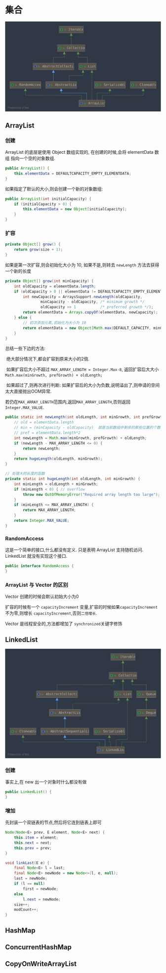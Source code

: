 # 集合

![ArrayList](Collections.assets/ArrayList.svg)

## ArrayList

### 创建

ArrayList 的底层是使用 Object 数组实现的, 在创建的时候,会将 elementData 数组 指向一个空的对象数组.

```Java
public ArrayList() {
    this.elementData = DEFAULTCAPACITY_EMPTY_ELEMENTDATA;
}
```

如果指定了默认的大小,则会创建一个新的对象数组:

```Java
public ArrayList(int initialCapacity) {
    if (initialCapacity > 0) {
        this.elementData = new Object[initialCapacity];
    } 
}
```

### 扩容

```Java
private Object[] grow() {
    return grow(size + 1);
}
```

如果是第一次扩容,则会初始化大小为 10, 如果不是,则转去 `newLength` 方法去获得一个新的长度

```Java
private Object[] grow(int minCapacity) {
    int oldCapacity = elementData.length;
    if (oldCapacity > 0 || elementData != DEFAULTCAPACITY_EMPTY_ELEMENTDATA) {
        int newCapacity = ArraysSupport.newLength(oldCapacity,
                minCapacity - oldCapacity, /* minimum growth */
                oldCapacity >> 1           /* preferred growth */);
        return elementData = Arrays.copyOf(elementData, newCapacity);
    } else {
        // 初次添加元素,初始化为大小为 10 
        return elementData = new Object[Math.max(DEFAULT_CAPACITY, minCapacity)];
    }
}
```

总结一些下边的方法:

​	绝大部分情况下,都会扩容到原来大小的2倍.

​	如果扩容后大小不超过 `MAX_ARRAY_LENGTH = Integer.Max-8`, 返回扩容后大大小`Math.max(minGrowth, prefGrowth) + oldLength;`

​	如果超过了,则再次进行判断: 如果扩容后的大小为负数,说明溢出了,则申请的空间太大直接抛出OOM异常.

若仍在`MAX_ARRAY_LENGTH`范围内,返回`MAX_ARRAY_LENGTH`,否则返回 `Integer.MAX_VALUE`.

```Java
public static int newLength(int oldLength, int minGrowth, int prefGrowth) {
	// old = elementData.length
    // min = (minCapacity - oldCapacity)  就是当前数组中剩余的那些位置的个数
    // pref = elementData.length*2
    int newLength = Math.max(minGrowth, prefGrowth) + oldLength;
    if (newLength - MAX_ARRAY_LENGTH <= 0) {
        return newLength;
    }
    return hugeLength(oldLength, minGrowth);
}
```

```Java
// 处理大的长度的函数
private static int hugeLength(int oldLength, int minGrowth) {
    int minLength = oldLength + minGrowth;
    if (minLength < 0) { // overflow
        throw new OutOfMemoryError("Required array length too large");
    }
    if (minLength <= MAX_ARRAY_LENGTH) {
        return MAX_ARRAY_LENGTH;
    }
    return Integer.MAX_VALUE;
}
```

### RandomAccess

这是一个简单的接口,什么都没有定义. 只是表明 ArrayList 支持随机访问. LinkedList 就没有实现这个接口.

```Java
public interface RandomAccess {
}
```

### ArrayList 与 Vector 的区别

Vector 创建的时候会默认初始大小为0

扩容的时候有一个 `capacityIncrement` 变量,扩容的时候如果`capacityIncrement`不为零,则增长 `capacityIncrement`,否则``二倍增长``.

Vector 是线程安全的,方法都增加了 `synchronized`关键字修饰

## LinkedList

![LinkedList](Collections.assets/LinkedList.svg)

### 创建

事实上,在 new 出一个对象时什么都没有做

```Java
public LinkedList() {
}
```

### 增加

先封装一个双链表的节点,然后将它连到链表上即可

```Java
Node(Node<E> prev, E element, Node<E> next) {
    this.item = element;
    this.next = next;
    this.prev = prev;
}
```

```Java
void linkLast(E e) {
    final Node<E> l = last;
    final Node<E> newNode = new Node<>(l, e, null);
    last = newNode;
    if (l == null)
        first = newNode;
    else
        l.next = newNode;
    size++;
    modCount++;
}
```

## HashMap

## ConcurrentHashMap

## CopyOnWriteArrayList

